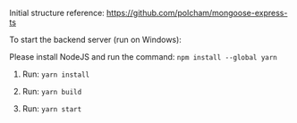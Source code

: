 Initial structure reference: https://github.com/polcham/mongoose-express-ts

To start the backend server (run on Windows):

Please install NodeJS and run the command: `npm install --global yarn`

1. Run: ``yarn install``

2. Run: ``yarn build``

3. Run: ``yarn start``
